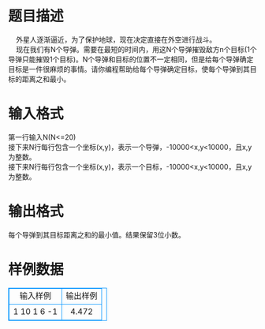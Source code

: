 # 

 
 # 题目描述 
&nbsp;&nbsp;&nbsp;&nbsp;外星人逐渐逼近，为了保护地球，现在决定直接在外空进行战斗。<BR>&nbsp;&nbsp;&nbsp;&nbsp;现在我们有N个导弹。需要在最短的时间内，用这N个导弹摧毁敌方n个目标(1个导弹只能摧毁1个目标)。N个导弹和目标的位置不一定相同，但是给每个导弹确定目标是一件很麻烦的事情。请你编程帮助给每个导弹确定目标，使每个导弹到其目标的距离之和最小。<BR> 

 
 # 输入格式 
第一行输入N(N&lt;=20)<BR>接下来N行每行包含一个坐标(x,y)，表示一个导弹，-10000&lt;x,y&lt;10000，且x,y为整数。<BR>接下来N行每行包含一个坐标(x,y)，表示一个目标，-10000&lt;x,y&lt;10000，且x,y为整数。<BR> 

 
 # 输出格式 
每个导弹到其目标距离之和的最小值。结果保留3位小数。<BR> 
# 样例数据
<style>
        table,table tr th, table tr td { border:1px solid #0094ff; }
        table { width: 200px; min-height: 25px; line-height: 25px; text-align: center; border-collapse: collapse;}   
    </style>
<table>
	<tr>
		<td>输入样例</td>
		<td>输出样例</td>
	</tr>
<tr><td>1
10 1
6 -1
</td><td>4.472
</td></tr></table>
